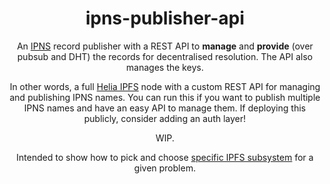 <div align="center">

# ipns-publisher-api

An [IPNS](https://docs.ipfs.tech/concepts/ipns/#mutability-in-ipfs) record publisher with a REST API to **manage** and **provide** (over pubsub and DHT) the records for decentralised resolution. The API also manages the keys.

In other words, a full [Helia IPFS](https://github.com/ipfs/helia) node with a custom REST API for managing and publishing IPNS names. You can run this if you want to publish multiple IPNS names and have an easy API to manage them. If deploying this publicly, consider adding an auth layer!

WIP.

Intended to show how to pick and choose [specific IPFS subsystem](https://docs.ipfs.tech/concepts/how-ipfs-works/#subsystems-overview) for a given problem.

<!-- [Getting started](#getting-started) •
[Installation](#installation) •
[Configuration](#configuration) •
[Integrations](#third-party-integrations) -->

</div>
